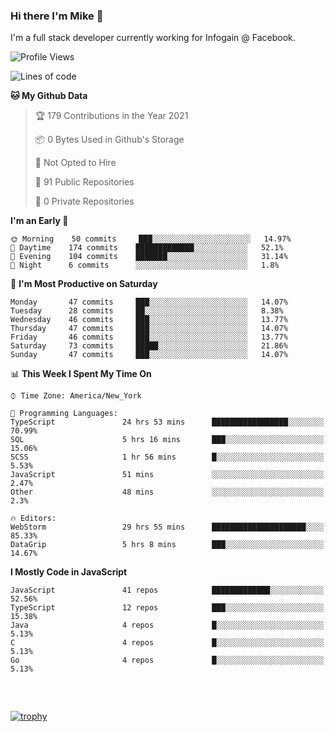 ### Hi there I'm Mike 👋
I'm a full stack developer currently working for Infogain @ Facebook.

<!--START_SECTION:waka-->
![Profile Views](http://img.shields.io/badge/Profile%20Views-0-blue)

![Lines of code](https://img.shields.io/badge/From%20Hello%20World%20I%27ve%20Written-1.2%20million%20lines%20of%20code-blue)

**🐱 My Github Data** 

> 🏆 179 Contributions in the Year 2021
 > 
> 📦 0 Bytes Used in Github's Storage 
 > 
> 🚫 Not Opted to Hire
 > 
> 📜 91 Public Repositories 
 > 
> 🔑 0 Private Repositories  
 > 
**I'm an Early 🐤** 

```text
🌞 Morning    50 commits     ███░░░░░░░░░░░░░░░░░░░░░░   14.97% 
🌆 Daytime    174 commits    █████████████░░░░░░░░░░░░   52.1% 
🌃 Evening    104 commits    ███████░░░░░░░░░░░░░░░░░░   31.14% 
🌙 Night      6 commits      ░░░░░░░░░░░░░░░░░░░░░░░░░   1.8%

```
📅 **I'm Most Productive on Saturday** 

```text
Monday       47 commits     ███░░░░░░░░░░░░░░░░░░░░░░   14.07% 
Tuesday      28 commits     ██░░░░░░░░░░░░░░░░░░░░░░░   8.38% 
Wednesday    46 commits     ███░░░░░░░░░░░░░░░░░░░░░░   13.77% 
Thursday     47 commits     ███░░░░░░░░░░░░░░░░░░░░░░   14.07% 
Friday       46 commits     ███░░░░░░░░░░░░░░░░░░░░░░   13.77% 
Saturday     73 commits     █████░░░░░░░░░░░░░░░░░░░░   21.86% 
Sunday       47 commits     ███░░░░░░░░░░░░░░░░░░░░░░   14.07%

```


📊 **This Week I Spent My Time On** 

```text
⌚︎ Time Zone: America/New_York

💬 Programming Languages: 
TypeScript               24 hrs 53 mins      █████████████████░░░░░░░░   70.99% 
SQL                      5 hrs 16 mins       ███░░░░░░░░░░░░░░░░░░░░░░   15.06% 
SCSS                     1 hr 56 mins        █░░░░░░░░░░░░░░░░░░░░░░░░   5.53% 
JavaScript               51 mins             ░░░░░░░░░░░░░░░░░░░░░░░░░   2.47% 
Other                    48 mins             ░░░░░░░░░░░░░░░░░░░░░░░░░   2.3%

🔥 Editors: 
WebStorm                 29 hrs 55 mins      █████████████████████░░░░   85.33% 
DataGrip                 5 hrs 8 mins        ███░░░░░░░░░░░░░░░░░░░░░░   14.67%

```

**I Mostly Code in JavaScript** 

```text
JavaScript               41 repos            █████████████░░░░░░░░░░░░   52.56% 
TypeScript               12 repos            ███░░░░░░░░░░░░░░░░░░░░░░   15.38% 
Java                     4 repos             █░░░░░░░░░░░░░░░░░░░░░░░░   5.13% 
C                        4 repos             █░░░░░░░░░░░░░░░░░░░░░░░░   5.13% 
Go                       4 repos             █░░░░░░░░░░░░░░░░░░░░░░░░   5.13%

```



<!--END_SECTION:waka-->

##### &nbsp;
[![trophy](https://github-profile-trophy.vercel.app/?username=uptonm&theme=dracula)](https://github.com/ryo-ma/github-profile-trophy)
